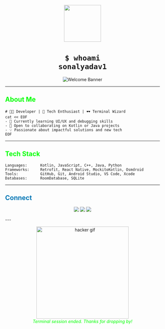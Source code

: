 <p align="center">
  <img src="https://avatars.githubusercontent.com/u/879615838?v=4" width="120" />
</p>

<h1 align="center">
  <code>$ whoami<br/>sonalyadav1</code>
</h1>

<p align="center">
  <img src="https://github.com/sonalyadav1/sonalyadav1/raw/main/banner.png" alt="Welcome Banner" />
</p>

---

## <span style="color:#00ff00;">About Me</span>

```shell
# 👩‍💻 Developer | 🚀 Tech Enthusiast | 🕶️ Terminal Wizard
cat << EOF
- 🔭 Currently learning UI/UX and debugging skills
- 🤝 Open to collaborating on Kotlin or Java projects
- 💡 Passionate about impactful solutions and new tech
EOF
```

---

## <span style="color:#00ff00;">Tech Stack</span>

```shell
Languages:      Kotlin, JavaScript, C++, Java, Python
Frameworks:     Retrofit, React Native, MockitoKotlin, Osmdroid
Tools:          GitHub, Git, Android Studio, VS Code, Xcode
Databases:      RoomDatabase, SQLite
```

---

## <span style="color:#0077b5;">Connect</span>

<p align="center">
  <a href="mailto:sonal.y6390@gmail.com"><img src="https://img.shields.io/badge/email-D44638?style=for-the-badge&logo=gmail&logoColor=white" /></a>
  <a href="https://www.linkedin.com/in/sonal-yadav-193471238/"><img src="https://img.shields.io/badge/linkedin-0077b5?style=for-the-badge&logo=linkedin&logoColor=white" /></a>
  <a href="https://x.com/SonalYa944317"><img src="https://img.shields.io/badge/twitter-1DA1F2?style=for-the-badge&logo=twitter&logoColor=white" /></a>
</p>
---

<p align="center">
  <img src="https://media.giphy.com/media/3o7TKMt1VVNkHV2PaE/giphy.gif" width="300" alt="hacker gif" /><br/>
  <i><span style="color:#00ff00;">Terminal session ended. Thanks for dropping by!</span></i>
</p>
